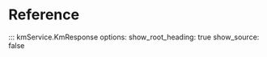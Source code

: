 # Reference

::: kmService.KmResponse
    options:
      show_root_heading: true
      show_source: false
